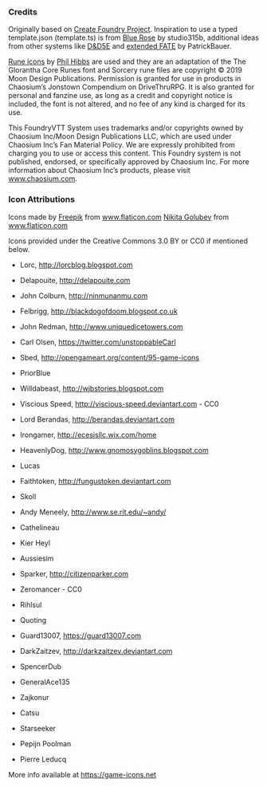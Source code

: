 ### Credits

Originally based on [Create Foundry Project](https://www.npmjs.com/package/create-foundry-project). Inspiration to use a typed template.json (template.ts) is from [Blue Rose](https://gitlab.com/studio315b/blue-rose) by studio315b, additional ideas from other systems like [D&D5E](https://gitlab.com/foundrynet/dnd5e) and [extended FATE](https://github.com/anvil-vtt/FATEx) by PatrickBauer.

[Rune icons](https://runequest-glorantha.fandom.com/wiki/Category:Runes) by [Phil Hibbs](https://basicroleplaying.org/profile/9-philhibbs) are used and they are an adaptation of the The Glorantha Core Runes font and Sorcery rune files are copyright © 2019 Moon Design Publications. Permission is granted for use in products in Chaosium’s Jonstown Compendium on DriveThruRPG. It is also granted for personal and fanzine use, as long as a credit and copyright notice is included, the font is not altered, and no fee of any kind is charged for its use.

This FoundryVTT System uses trademarks and/or copyrights owned by Chaosium Inc/Moon Design Publications LLC, which are used under Chaosium Inc’s Fan Material Policy. We are expressly prohibited from charging you to use or access this content. This Foundry system is not published, endorsed, or specifically approved by Chaosium Inc. For more information about Chaosium Inc’s products, please visit www.chaosium.com.

### Icon Attributions

Icons made by
<a href="https://www.freepik.com" title="Freepik">Freepik</a> from <a href="https://www.flaticon.com/" title="Flaticon">www.flaticon.com</a>
<a href="https://www.flaticon.com/authors/nikita-golubev" title="Nikita Golubev">Nikita Golubev</a> from <a href="https://www.flaticon.com/" title="Flaticon">www.flaticon.com</a>

Icons provided under the Creative Commons 3.0 BY or CC0 if mentioned below.

- Lorc, http://lorcblog.blogspot.com

- Delapouite, http://delapouite.com

- John Colburn, http://ninmunanmu.com

- Felbrigg, http://blackdogofdoom.blogspot.co.uk

- John Redman, http://www.uniquedicetowers.com

- Carl Olsen, https://twitter.com/unstoppableCarl

- Sbed, http://opengameart.org/content/95-game-icons

- PriorBlue

- Willdabeast, http://wjbstories.blogspot.com

- Viscious Speed, http://viscious-speed.deviantart.com - CC0

- Lord Berandas, http://berandas.deviantart.com

- Irongamer, http://ecesisllc.wix.com/home

- HeavenlyDog, http://www.gnomosygoblins.blogspot.com

- Lucas

- Faithtoken, http://fungustoken.deviantart.com

- Skoll

- Andy Meneely, http://www.se.rit.edu/~andy/

- Cathelineau

- Kier Heyl

- Aussiesim

- Sparker, http://citizenparker.com

- Zeromancer - CC0

- Rihlsul

- Quoting

- Guard13007, https://guard13007.com

- DarkZaitzev, http://darkzaitzev.deviantart.com

- SpencerDub

- GeneralAce135

- Zajkonur

- Catsu

- Starseeker

- Pepijn Poolman

- Pierre Leducq

More info available at https://game-icons.net
